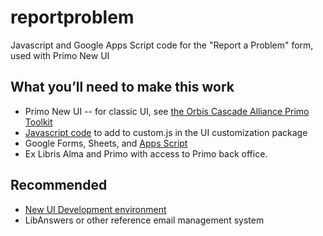 # reportproblem
Javascript and Google Apps Script code for the "Report a Problem" form, used with Primo New UI

## What you’ll need to make this work
- Primo New UI
-- for classic UI, see [the Orbis Cascade Alliance Primo Toolkit](https://www.orbiscascade.org/blog/9/?bid=119)
- [Javascript code](https://github.com/emery-williams/reportproblem/blob/master/reportproblem.js) to add to custom.js in the UI customization package
- Google Forms, Sheets, and [Apps Script](https://github.com/emery-williams/reportproblem/blob/master/appsscript)
- Ex Libris Alma and Primo with access to Primo back office. 

## Recommended
- [New UI Development environment](https://github.com/ExLibrisGroup)
- LibAnswers or other reference email management system
